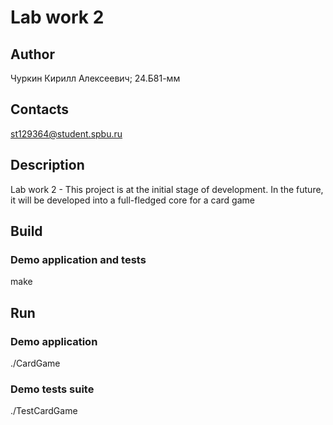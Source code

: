 # Lab work 2
## Author
Чуркин Кирилл Алексеевич; 24.Б81-мм
## Contacts
st129364@student.spbu.ru
## Description
Lab work 2 - This project is at the initial stage of development. In the future, it will be developed into a full-fledged core for a card game
## Build

### Demo application and tests

<par> make </par>

## Run

### Demo application

<par> ./CardGame </par>

### Demo tests suite

<par> ./TestCardGame </par>
